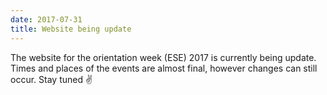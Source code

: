 ```yaml
---
date: 2017-07-31
title: Website being update
---
```


The website for the orientation week (ESE) 2017  is currently being update. Times and places of the events are almost final, however changes can still occur. Stay tuned :v: